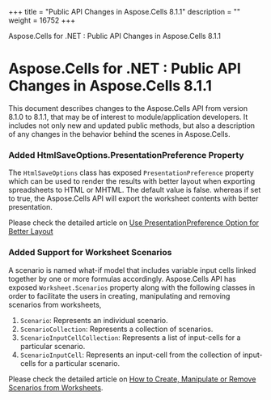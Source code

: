 +++
title = "Public API Changes in Aspose.Cells 8.1.1" 
description = "" 
weight = 16752 
+++

Aspose.Cells for .NET : Public API Changes in Aspose.Cells 8.1.1  

# Aspose.Cells for .NET : Public API Changes in Aspose.Cells 8.1.1


This document describes changes to the Aspose.Cells API from version 8.1.0 to 8.1.1, that may be of interest to module/application developers. It includes not only new and updated public methods, but also a description of any changes in the behavior behind the scenes in Aspose.Cells.

### Added HtmlSaveOptions.PresentationPreference Property

The `HtmlSaveOptions` class has exposed `PresentationPreference` property which can be used to render the results with better layout when exporting spreadsheets to HTML or MHTML. The default value is false. whereas if set to true, the Aspose.Cells API will export the worksheet contents with better presentation.

Please check the detailed article on [Use PresentationPreference Option for Better Layout](https://docs2.aspose.com/cells/net/developerguide/technicalarticles/asposecellsgeneral/renderingandprinting/excel+to+html+-+use+presentationpreference+option+for+better+layout)

### Added Support for Worksheet Scenarios

A scenario is named what-if model that includes variable input cells linked together by one or more formulas accordingly. Aspose.Cells API has exposed `Worksheet.Scenarios` property along with the following classes in order to facilitate the users in creating, manipulating and removing scenarios from worksheets,

1.  `Scenario`: Represents an individual scenario.
2.  `ScenarioCollection`: Represents a collection of scenarios.
3.  `ScenarioInputCellCollection`: Represents a list of input-cells for a particular scenario.
4.  `ScenarioInputCell`: Represents an input-cell from the collection of input-cells for a particular scenario.

Please check the detailed article on [How to Create, Manipulate or Remove Scenarios from Worksheets](https://docs2.aspose.com/cells/net/developerguide/technicalarticles/asposecellsgeneral/managingworkbooksandworksheets/create+manipulate+or+remove+scenarios+from+worksheets).

